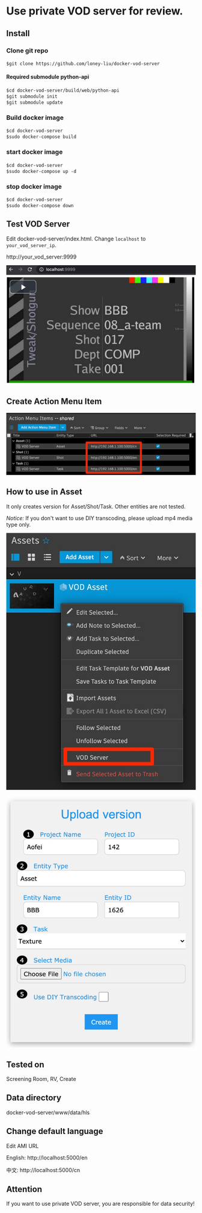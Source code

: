 # Use private VOD server for review.

## Install

### Clone git repo

```
$git clone https://github.com/loney-liu/docker-vod-server
```

#### Required submodule python-api

```
$cd docker-vod-server/build/web/python-api
$git submodule init
$git submodule update
```

### Build docker image

```
$cd docker-vod-server
$sudo docker-compose build
```

### start docker image

```
$cd docker-vod-server
$sudo docker-compose up -d
```

### stop docker image

```
$cd docker-vod-server
$sudo docker-compose down
```

## Test VOD Server

Edit docker-vod-server/index.html. Change `localhost` to `your_vod_server_ip`.

<source src="http://~localhost~your_vod_ser_ip:8080/test.mp4" type="video/mp4" />

http://your_vod_server:9999

![AMI](https://github.com/loney-liu/docker-vod-server/blob/master/demo/Live_Streaming.jpg)

## Create Action Menu Item

![AMI](https://github.com/loney-liu/docker-vod-server/blob/master/demo/Action_Menu_Items.jpg)

## How to use in Asset

It only creates version for Asset/Shot/Task. Other entities are not tested.

*Notice:* If you don't want to use DIY transcoding, please upload mp4 media type only.

![Asset](https://github.com/loney-liu/docker-vod-server/blob/master/demo/Asset.jpg)

![upload](https://github.com/loney-liu/docker-vod-server/blob/master/demo/Uploader.jpg)

## Tested on

Screening Room, RV, Create

## Data directory

docker-vod-server/www/data/hls

## Change default language

Edit AMI URL

English: http://localhost:5000/en

中文: http://localhost:5000/cn

## Attention

If you want to use private VOD server, you are responsible for data security!